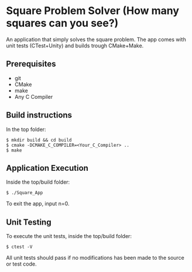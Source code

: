 # Square Problem Solver (How many squares can you see?)

An application that simply solves the square problem. The app comes with unit tests (CTest+Unity) and builds trough CMake+Make.

## Prerequisites 
- git
- CMake
- make
- Any C Compiler

## Build instructions
In the top folder:
```
$ mkdir build && cd build
$ cmake -DCMAKE_C_COMPILER=<Your_C_Compiler> ..
$ make
```

## Application Execution
Inside the top/build folder:
```
$ ./Square_App
```

To exit the app, input n=0.

## Unit Testing
To execute the unit tests, inside the top/build folder:
```
$ ctest -V
```
All unit tests should pass if no modifications has been made to the source or test code.
